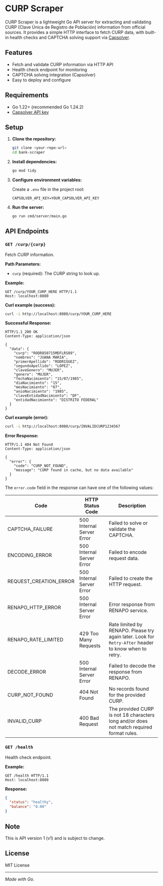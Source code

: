 # CURP Scraper

CURP Scraper is a lightweight Go API server for extracting and validating CURP (Clave Única de Registro de Población) information from official sources. It provides a simple HTTP interface to fetch CURP data, with built-in health checks and CAPTCHA solving support via [Capsolver](https://capsolver.com/).

## Features

- Fetch and validate CURP information via HTTP API
- Health check endpoint for monitoring
- CAPTCHA solving integration (Capsolver)
- Easy to deploy and configure

## Requirements

- Go 1.22+ (recommended Go 1.24.2)
- [Capsolver API key](https://dashboard.capsolver.com/)

## Setup

1. **Clone the repository:**

   ```sh
   git clone <your-repo-url>
   cd bank-scraper
   ```

2. **Install dependencies:**

   ```sh
   go mod tidy
   ```

3. **Configure environment variables:**

   Create a `.env` file in the project root:

   ```
   CAPSOLVER_API_KEY=YOUR_CAPSOLVER_API_KEY
   ```

4. **Run the server:**
   ```sh
   go run cmd/server/main.go
   ```

## API Endpoints

### `GET /curp/{curp}`

Fetch CURP information.

**Path Parameters:**

- `curp` (required): The CURP string to look up.

**Example:**

```
GET /curp/YOUR_CURP_HERE HTTP/1.1
Host: localhost:8080
```

**Curl example (success):**

```sh
curl -i http://localhost:8080/curp/YOUR_CURP_HERE
```

**Successful Response:**

```
HTTP/1.1 200 OK
Content-Type: application/json

{
  "data": {
    "curp": "RODR850715MDFLRS09",
    "nombres": "JUANA MARIA",
    "primerApellido": "RODRIGUEZ",
    "segundoApellido": "LOPEZ",
    "claveGenero": "MUJER",
    "genero": "MUJER",
    "fechaNacimiento": "15/07/1985",
    "diaNacimiento": "15",
    "mesNacimiento": "07",
    "anioNacimiento": "1985",
    "claveEntidadNacimiento": "DF",
    "entidadNacimiento": "DISTRITO FEDERAL"
  }
}
```

**Curl example (error):**

```sh
curl -i http://localhost:8080/curp/INVALIDCURP1234567
```

**Error Response:**

```
HTTP/1.1 404 Not Found
Content-Type: application/json

{
  "error": {
    "code": "CURP_NOT_FOUND",
    "message": "CURP found in cache, but no data available"
  }
}
```

The `error.code` field in the response can have one of the following values:

| Code                   | HTTP Status Code          | Description                                                                                          |
| ---------------------- | ------------------------- | ---------------------------------------------------------------------------------------------------- |
| CAPTCHA_FAILURE        | 500 Internal Server Error | Failed to solve or validate the CAPTCHA.                                                             |
| ENCODING_ERROR         | 500 Internal Server Error | Failed to encode request data.                                                                       |
| REQUEST_CREATION_ERROR | 500 Internal Server Error | Failed to create the HTTP request.                                                                   |
| RENAPO_HTTP_ERROR      | 500 Internal Server Error | Error response from RENAPO service.                                                                  |
| RENAPO_RATE_LIMITED    | 429 Too Many Requests     | Rate limited by RENAPO. Please try again later. Look for `Retry-After` header to know when to retry. |
| DECODE_ERROR           | 500 Internal Server Error | Failed to decode the response from RENAPO.                                                           |
| CURP_NOT_FOUND         | 404 Not Found             | No records found for the provided CURP.                                                              |
| INVALID_CURP           | 400 Bad Request           | The provided CURP is not 18 characters long and/or does not match required format rules.             |

### `GET /health`

Health check endpoint.

**Example:**

```
GET /health HTTP/1.1
Host: localhost:8080
```

**Response:**

```json
{
  "status": "healthy",
  "balance": "0.00"
}
```

## Note

This is API version 1 (v1) and is subject to change.

## License

MIT License

---

_Made with Go._
